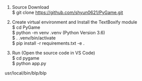 1. Source Download  
$ git clone https://github.com/shyun0621/PyGame.git  

2. Create virtual environment and Install the TextBoxify module  
$ cd PyGame  
$ python -m venv .venv (Python Version 3.6)  
$ . .venv/bin/activate  
$ pip install -r requirements.txt -e .  

3. Run (Open the source code in VS Code)  
$ cd pygame  
$ python app.py  

usr/local/bin/blp/blp
